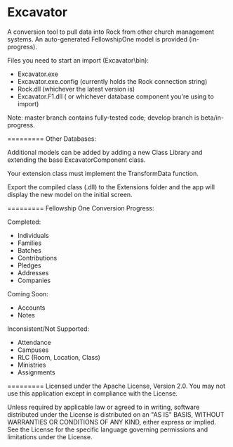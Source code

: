 Excavator
=========

A conversion tool to pull data into Rock from other church management systems.  An auto-generated FellowshipOne model is provided (in-progress).  

Files you need to start an import (Excavator\bin):
- Excavator.exe
- Excavator.exe.config (currently holds the Rock connection string)
- Rock.dll (whichever the latest version is)
- Excavator.F1.dll ( or whichever database component you're using to import)

Note: master branch contains fully-tested code; develop branch is beta/in-progress.

=========
Other Databases:

Additional models can be added by adding a new Class Library and extending the base ExcavatorComponent class.  

Your extension class must implement the TransformData function. 

Export the compiled class (.dll) to the Extensions folder and the app will display the new model on the initial screen.

=========
Fellowship One Conversion Progress:

Completed:
* Individuals
* Families
* Batches
* Contributions
* Pledges
* Addresses
* Companies

Coming Soon:
* Accounts
* Notes

Inconsistent/Not Supported:
* Attendance
* Campuses
* RLC (Room, Location, Class)
* Ministries
* Assignments

=========
Licensed under the Apache License, Version 2.0. You may not use this application except in compliance with the License.

Unless required by applicable law or agreed to in writing, software distributed under the License is distributed on an "AS IS" BASIS,
WITHOUT WARRANTIES OR CONDITIONS OF ANY KIND, either express or implied. See the License for the specific language governing permissions and
limitations under the License.
